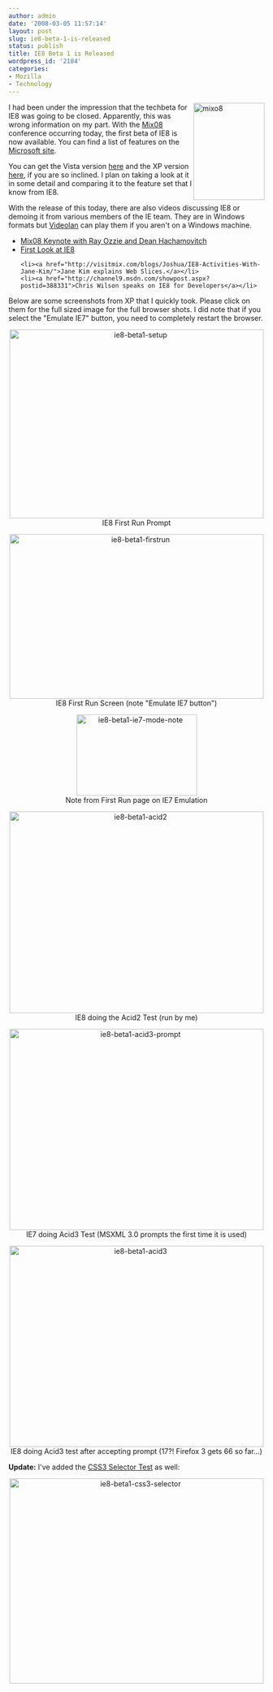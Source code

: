 ```yaml
---
author: admin
date: '2008-03-05 11:57:14'
layout: post
slug: ie8-beta-1-is-released
status: publish
title: IE8 Beta 1 is Released
wordpress_id: '2184'
categories:
- Mozilla
- Technology
---
```

<a href="http://www.flickr.com/photos/albill/2312342995/" title="mixo8 by albill, on Flickr"><img src="http://farm4.static.flickr.com/3184/2312342995_390051786a_o.png" align="right" border="0" width="140" height="191" alt="mixo8" /></a>I had been under the impression that the techbeta for IE8 was going to be closed. Apparently, this was wrong information on my part. With the <a href="http://visitmix.com/2008/default.aspx">Mix08</a> conference occurring today, the first beta of IE8 is now available. You can find a list of features on the <a href="http://www.microsoft.com/windows/products/winfamily/ie/ie8/readiness/NewFeatures.htm">Microsoft site</a>.

You can get the Vista version <a href="http://go.microsoft.com/fwlink/?LinkId=110325">here</a> and the XP version <a href="http://go.microsoft.com/fwlink/?LinkId=110324">here</a>, if you are so inclined. I plan on taking a look at it in some detail and comparing it to the feature set that I know from IE8.

With the release of this today, there are also videos discussing IE8 or demoing it from various members of the IE team. They are in Windows formats but <a href="http://www.videolan.org/">Videolan</a> can play them if you aren't on a Windows machine.

<ul>
	<li><a href="http://visitmix.com/blogs/Joshua/Day-1-Keynote/">Mix08 Keynote with Ray Ozzie and Dean Hachamovitch</a></li>
	<li><a href="http://www.on10.net/blogs/larry/First-Look-Internet-Explorer-8/">First Look at IE8</a></li>

	<li><a href="http://visitmix.com/blogs/Joshua/IE8-Activities-With-Jane-Kim/">Jane Kim explains Web Slices.</a></li>
	<li><a href="http://channel9.msdn.com/showpost.aspx?postid=388331">Chris Wilson speaks on IE8 for Developers</a></li>
</ul>

Below are some screenshots from XP that I quickly took. Please click on them for the full sized image for the full browser shots. I did note that if you select the "Emulate IE7" button, you need to completely restart the browser.
<p align="center"><a href="http://www.flickr.com/photos/albill/2312364583/" title="ie8-beta1-setup by albill, on Flickr"><img src="http://farm4.static.flickr.com/3017/2312364583_afcf0f79e6.jpg" width="500" height="372" alt="ie8-beta1-setup" /></a><br>IE8 First Run Prompt</p>
<p align="center"><a href="http://www.flickr.com/photos/albill/2312364609/" title="ie8-beta1-firstrun by albill, on Flickr"><img src="http://farm4.static.flickr.com/3096/2312364609_a36c25fab9.jpg" width="500" height="324" alt="ie8-beta1-firstrun" /></a><br>IE8 First Run Screen (note "Emulate IE7 button")</p>
<p align="center"><a href="http://www.flickr.com/photos/albill/2313174320/" title="ie8-beta1-ie7-mode-note by albill, on Flickr"><img src="http://farm4.static.flickr.com/3035/2313174320_213c4feb22_o.png" width="237" height="160" alt="ie8-beta1-ie7-mode-note" /></a><br>Note from First Run page on IE7 Emulation</p>
<p align="center"><a href="http://www.flickr.com/photos/albill/2313174340/" title="ie8-beta1-acid2 by albill, on Flickr"><img src="http://farm4.static.flickr.com/3094/2313174340_af8926ed5c.jpg" width="500" height="397" alt="ie8-beta1-acid2" /></a><br>IE8 doing the Acid2 Test (run by me)</p>
<p align="center"><a href="http://www.flickr.com/photos/albill/2313174400/" title="ie8-beta1-acid3-prompt by albill, on Flickr"><img src="http://farm4.static.flickr.com/3042/2313174400_9d947bed13.jpg" width="500" height="396" alt="ie8-beta1-acid3-prompt" /></a><br>IE7 doing Acid3 Test (MSXML 3.0 prompts the first time it is used)</p>
<p align="center"><a href="http://www.flickr.com/photos/albill/2313174452/" title="ie8-beta1-acid3 by albill, on Flickr"><img src="http://farm4.static.flickr.com/3079/2313174452_851b43b20a.jpg" width="500" height="396" alt="ie8-beta1-acid3" /></a><br>IE8 doing Acid3 test after accepting prompt (17?! Firefox 3 gets 66 so far...)</p>

<b>Update:</b> I've added the <a href="http://disruptive-innovations.com/zoo/css3tests/selectorTest.html#target">CSS3 Selector Test</a> as well:
<p align="center"><a href="http://www.flickr.com/photos/albill/2312495403/" title="ie8-beta1-css3-selector by albill, on Flickr"><img src="http://farm4.static.flickr.com/3234/2312495403_6401c74593.jpg" width="500" height="404" alt="ie8-beta1-css3-selector" /></a></p>
